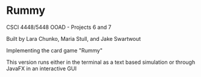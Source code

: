 # Rummy

CSCI 4448/5448 OOAD - Projects 6 and 7 

Built by Lara Chunko, Maria Stull, and Jake Swartwout

Implementing the card game "Rummy"

This version runs either in the terminal as a text based simulation or through JavaFX in an interactive GUI